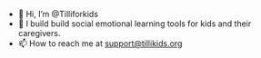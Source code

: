 - 👋 Hi, I’m @Tilliforkids
- 👀 I build build social emotional learning tools for kids and their caregivers.
- 📫 How to reach me at support@tillikids.org

